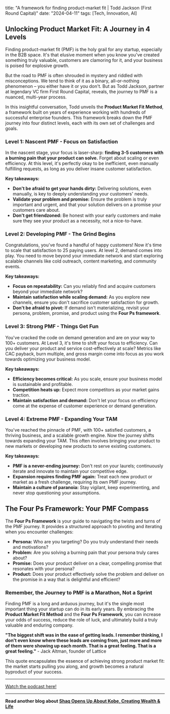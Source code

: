 

title: "A framework for finding product-market fit | Todd Jackson (First Round Capital)"
date: "2024-04-11"
tags: [Tech, Innovation, AI]


## Unlocking Product Market Fit: A Journey in 4 Levels

Finding product-market fit (PMF) is the holy grail for any startup, especially in the B2B space. It's that elusive moment when you know you've created something truly valuable, customers are clamoring for it, and your business is poised for explosive growth. 

But the road to PMF is often shrouded in mystery and riddled with misconceptions. We tend to think of it as a binary, all-or-nothing phenomenon – you either have it or you don't. But as Todd Jackson, partner at legendary VC firm First Round Capital, reveals, the journey to PMF is a nuanced, multi-year process. 

In this insightful conversation, Todd unveils the **Product Market Fit Method**, a framework built on years of experience working with hundreds of successful enterprise founders. This framework breaks down the PMF journey into four distinct levels, each with its own set of challenges and goals. 

### Level 1: Nascent PMF -  Focus on Satisfaction

In the nascent stage, your focus is laser-sharp: **finding 3-5 customers with a burning pain that your product can solve.** Forget about scaling or even efficiency. At this level, it's perfectly okay to be inefficient, even manually fulfilling requests, as long as you deliver insane customer satisfaction. 

**Key takeaways:**

* **Don't be afraid to get your hands dirty:** Delivering solutions, even manually, is key to deeply understanding your customers' needs.
* **Validate your problem and promise:** Ensure the problem is truly important and urgent, and that your solution delivers on a promise your customers care about.
* **Don't get friendzoned:** Be honest with your early customers and make sure they see your product as a necessity, not a nice-to-have.

### Level 2: Developing PMF - The Grind Begins

Congratulations, you've found a handful of happy customers! Now it's time to scale that satisfaction to 25 paying users.  At level 2, demand comes into play. You need to move beyond your immediate network and start exploring scalable channels like cold outreach, content marketing, and community events. 

**Key takeaways:**

* **Focus on repeatability:** Can you reliably find and acquire customers beyond your immediate network?
* **Maintain satisfaction while scaling demand:** As you explore new channels, ensure you don't sacrifice customer satisfaction for growth.
* **Don't be afraid to pivot:** If demand isn't materializing, revisit your persona, problem, promise, and product using the **Four Ps framework**.

### Level 3: Strong PMF -  Things Get Fun

You've cracked the code on demand generation and are on your way to 100+ customers. At Level 3, it's time to shift your focus to efficiency. Can you deliver your product and service cost-effectively at scale? Metrics like CAC payback, burn multiple, and gross margin come into focus as you work towards optimizing your business model.

**Key takeaways:**

* **Efficiency becomes critical:** As you scale, ensure your business model is sustainable and profitable. 
* **Competition heats up:** Expect more competitors as your market gains traction.
* **Maintain satisfaction and demand:**  Don't let your focus on efficiency come at the expense of customer experience or demand generation.

### Level 4: Extreme PMF - Expanding Your TAM 

You've reached the pinnacle of PMF, with 100+ satisfied customers, a thriving business, and a scalable growth engine. Now the journey shifts towards expanding your TAM. This often involves bringing your product to new markets or developing new products to serve existing customers. 

**Key takeaways:**

* **PMF is a never-ending journey:**  Don't rest on your laurels; continuously iterate and innovate to maintain your competitive edge.
* **Expansion requires finding PMF again:** Treat each new product or market as a fresh challenge, requiring its own PMF journey.
* **Maintain a culture of paranoia:** Stay vigilant, keep experimenting, and never stop questioning your assumptions.

## The Four Ps Framework: Your PMF Compass

The **Four Ps Framework** is your guide to navigating the twists and turns of the PMF journey. It provides a structured approach to pivoting and iterating when you encounter challenges:

* **Persona:** Who are you targeting? Do you truly understand their needs and motivations?
* **Problem:** Are you solving a burning pain that your persona truly cares about?
* **Promise:** Does your product deliver on a clear, compelling promise that resonates with your persona?
* **Product:** Does your product effectively solve the problem and deliver on the promise in a way that is delightful and efficient?

###  Remember, the Journey to PMF is a Marathon, Not a Sprint

Finding PMF is a long and arduous journey, but it's the single most important thing your startup can do in its early years. By embracing the **Product Market Fit Method** and the **Four Ps Framework**, you can increase your odds of success, reduce the role of luck, and ultimately build a truly valuable and enduring company.

**"The biggest shift was in the ease of getting leads.  I remember thinking, I don't even know where these leads are coming from,  just more and more of them were showing up each month.  That is a great feeling. That is a great feeling."** - Jack Altman, founder of Lattice

This quote encapsulates the essence of achieving strong product market fit: the market starts pulling you along, and growth becomes a natural byproduct of your success.

---

<a href="https://youtube.com/watch?v=yc1Uwhfxacs" target="_blank">Watch the podcast here!</a>


---

**Read another blog about [Shaq Opens Up About Kobe, Creating Wealth & Life](./20220909-shaquilleoneal-pbdpodcast)**
